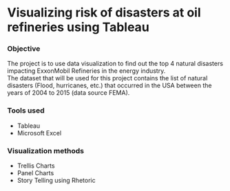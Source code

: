 # Visualizing risk of disasters at oil refineries using Tableau
<h3>Objective</h3> 
<p>The project is to use data visualization to find out the top 4 natural disasters impacting ExxonMobil Refineries in the energy industry. </br> The dataset that will be used for this project contains the list of natural disasters (Flood, hurricanes, etc.) that occurred in the USA between the years of 2004 to 2015 (data source FEMA).</p>

<h3>Tools used</h3>
<ul>
  <li>Tableau</li>
  <li>Microsoft Excel</li>
</ul>

<h3>Visualization methods</h3>
<ul>
  <li>Trellis Charts</li>
  <li>Panel Charts</li>
  <li>Story Telling using Rhetoric</li>
</ul>
